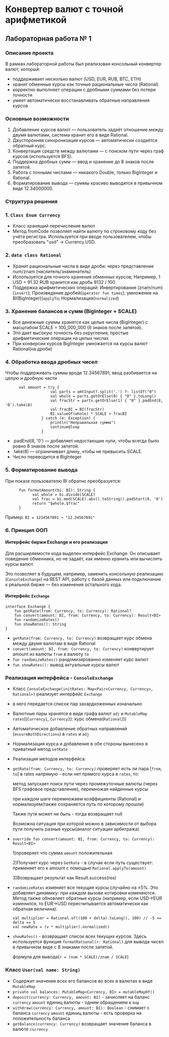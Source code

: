 # Конвертер валют с точной арифметикой 
## Лабораторная работа № 1
### Описание проекта
В рамках лабораторной работы был реализован консольный конвертер валют, который:

- поддерживает несколько валют (USD, EUR, RUB, BTC, ETH)
- хранит обменные курсы как точные рациональные числа (Rational)
- корректно выполняет операции с дробными суммами без потери точности
- умеет автоматически восстанавливать обратные направления курсов

### Основные возможности
1. Добавление курсов валют — пользователь задаёт отношение между двумя валютами, система хранит его в виде Rational.
2. Двусторонняя синхронизация курсов — автоматически создаётся обратный курс.
3. Конвертация средств между валютами — с поиском пути через граф курсов (используется BFS).
4. Поддержка дробных сумм — ввод и хранение до 8 знаков после запятой.
5. Работа с точными числами — никакого Double, только BigInteger и Rational.
6. Форматирование вывода — суммы красиво выводятся в привычном виде 12.34000000.

### Структура решения
### 1. ```Class Enum Currency```
- Класс хранящий перечисление валют
- Метод fromCode позволяет найти валюту по строковому коду без учёта регистра.
  Используется при вводе пользователем, чтобы преобразовать "usd" → Currency.USD.


### 2. ```data class Rational```
- Хранит рациональные числа в виде дроби: через представление num/znam (числитель/знаменатель)
- Используется для точного хранения обменных курсов; Например, 1 USD = 91.32 RUB хранится как дробь 9132 / 100
- Поддержка арифметических операций: Инвертирование (znam/num)(```invert```); Произведение дробей(```operator fun times```); умножение на BI(BigInteger)(```applyTo```; Нормализация(```normalized```)


### 3. Хранение балансов и сумм (BigInteger + SCALE)
- Все денежные суммы хранятся как целые числа (BigInteger) с масштабом SCALE = 100_000_000 (8 знаков после запятой).
- Это дает высокую точность без округления; простые арифметические операции на целых числах
- При конверсии курсов BigInteger умножается на курсы валют Rational(на дроби)


### 4. Обработка ввода дробных чисел
Чтобы поддерживать суммы вроде 12.34567891, ввод разбивается на целую и дробную части
```
      val amount = try {
                    val parts = amtInput?.split('.') ?: listOf("0")
                    val whole = parts.getOrElse(0) { "0" }.toLong()
                    val fracStr = parts.getOrElse(1) { "0" }.padEnd(8, '0').take(8)
                    val fracBI = BI(fracStr)
                    BI.valueOf(whole) * SCALE + fracBI
                } catch (e: Exception) {
                    println("Неправильная сумма")
                    continue@loop
                }
```
- .padEnd(8, '0') — добавляет недостающие нули, чтобы всегда было ровно 8 знаков после запятой.
- .take(8) — ограничивает длину, чтобы не превысить SCALE.
- Число переводится в BigInteger

### 5. Форматирование вывода
При показе пользователю BI обратно преобразуется:
```
      fun formatAmount(bi: BI): String {
            val whole = bi.divide(SCALE)
            val frac = bi.mod(SCALE).abs().toString().padStart(8, '0')
            return "$whole.$frac"
      }
```
Пример: ```BI = 1234567891 → "12.34567891"```

### 6. Принцип ООП
#### Интерфейс биржи Exchange и его реализация
Для расширяемости кода выделен интерфейс Exchange.
Он описывает поведение обменника, но не задаёт, как именно хранить или вычислять курсы валют.

Это позволяет в будущем, например, заменить консольную реализацию (```ConsoleExchange```) на REST API, работу с базой данных или подключение к реальной бирже — без изменения остального кода.

#### Интерфейс ```Exchange```
```
interface Exchange {
    fun getRate(from: Currency, to: Currency): Rational?
    fun convert(amount: BI, from: Currency, to: Currency): Result<BI>
    fun randomizeRates()
    fun showRates(): String
}
```
- ```getRate(from: Currency, to: Currency)``` возвращает курс обмена между двумя валютам в виде Rational
- ```convert(amount: BI, from: Currency, to: Currency)``` конвертирует amount из валюты `from` в валюту `to`
- ```fun randomizeRates()``` рандомизированно изменяет курс валют 
- ``fun showRates():`` вывод актуальные курсы валют

### Реализация интерфейса - `ConsoleExchange`
- Класс `ConsoleExchange(initRates: Map<Pair<Currency, Currency>, Rational>)` реализует интерфейс `Exchange`
- в него передается список пар захардкоженных изначально
- Валютные пары хранятся в виде графа валют `adj` и `MutableMap rates`((`Currency1`, `Currency2`): курс обмена(`Rational`)))
- Автоматическое добавление обратных направлений (`ensureBothDirections`) в `rates` и `adj`
- Нормализация курса и добавление в обе стороны вынесено в приватный метод `setRate`
- Реализация методов интерфейса:
- `getRate(from: Currency, to: Currency)` проверяет есть ли пара [`from`, `to`] в rates напрямую - если нет прямого курса в `rates`, то:

  метод запускает поиск пути через промежуточные валюты (через BFS графовое представление), перемножая найденные курсы
 
  при каждом шаге перемножаем коэффициенты (Rational) и нормализуем(также сохраняется путь по которому прошли)

  Также пути может не быть - тогда возвращает null
  
  Возможна ситуация при которой можно в зависимости от выбора пути получить разные курсы(аналог ситуации арбитража)


- `override fun convert(amount: BI, from: Currency, to: Currency): Result<BI>`

   1)проверяет что сумма `amount` положительная
   
   2)Получает курс через `GetRate` - в случае если путь существует: применяет его к amount с помощью `Rational.applyTo(amount)`

   3)Возвращает результат как Result.success(res)


- `randomizeRates` изменяет все текущие курсы случайно на ±5%.
  Это добавляет динамику: при каждом вызове котировки изменяются.
  Метод также обновляет обратные курсы (например, если USD→EUR изменился, то EUR→USD пересчитывается автоматически как обратная величина).

  ```
  val multiplier = Rational.of((100 + delta).toLong(), 100) // -5 <= delta <= 5
  val newRate = (v * multiplier).normalized()
  ```

- `showRates()` - возвращает список всех текущих курсов.
  Здесь используется функция `formatRational(r: Rational)` для вывода чисел в привычном виде с 8 знаками после запятой.

  формула для вывода(`r = (num * SCALE)/znam / SCALE`)


### Класс `User(val name: String)`
- Содержит значения всех его балансов во всех в валютах в виде `MutableMap`
- `private val balances: MutableMap<Currency, BI> = mutableMapOf()`
- `deposit(currency: Currency, amount: BI)` - зачисляет на баланс `currency` `amount` единиц валюты - одним обращением к `map`
- `withdraw(currency: Currency, amount: BI): Boolean` - снимает с баланса `currency` `amount` единиц валюты - есть проверка на положительность баланса
- `getBalance(currency: Currency)` возвращает значение баланса в валюте `currency`